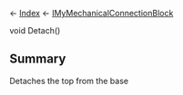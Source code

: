 ← [Index](Api-Index) ← [IMyMechanicalConnectionBlock](Sandbox.ModAPI.Ingame.IMyMechanicalConnectionBlock)

void Detach()

## Summary

Detaches the top from the base

